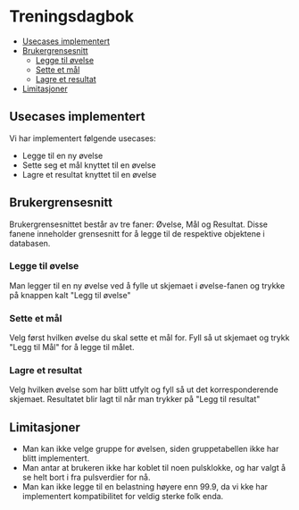 # Treningsdagbok

- [Usecases implementert](#usecases-implementert)
- [Brukergrensesnitt](#brukergrensesnitt)
  * [Legge til øvelse](#legge-til-øvelse)
  * [Sette et mål](#sette-et-mål)
  * [Lagre et resultat](#lagre-et-resultat)
- [Limitasjoner](#limitasjoner)
## Usecases implementert

Vi har implementert følgende usecases:
 - Legge til en ny øvelse
 - Sette seg et mål knyttet til en øvelse
 - Lagre et resultat knyttet til en øvelse

## Brukergrensesnitt

Brukergrensesnittet består av tre faner: Øvelse, Mål og Resultat. Disse fanene inneholder grensesnitt for å legge til de respektive objektene i databasen.

### Legge til øvelse

Man legger til en ny øvelse ved å fylle ut skjemaet i øvelse-fanen og trykke på knappen kalt "Legg til øvelse"

### Sette et mål

Velg først hvilken øvelse du skal sette et mål for.
Fyll så ut skjemaet og trykk "Legg til Mål" for å legge til målet.

### Lagre et resultat

Velg hvilken øvelse som har blitt utfylt og fyll så ut det korresponderende skjemaet. Resultatet blir lagt til når man trykker på "Legg til resultat"

## Limitasjoner

- Man kan ikke velge gruppe for øvelsen, siden gruppetabellen ikke har blitt implementert.
- Man antar at brukeren ikke har koblet til noen pulsklokke, og har valgt å se helt bort i fra pulsverdier for nå.
- Man kan ikke legge til en belastning høyere enn 99.9, da vi kke har implementert kompatibilitet for veldig sterke folk enda.

